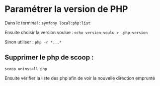 # Paramétrer la version de PHP

Dans le terminal : `symfony local:php:list`

Ensuite choisir la version voulue : `echo version-voulu > .php-version`

Sinon utiliser : `php -r *...*`

## Supprimer le php de scoop : 

`scoop uninstall php`

Ensuite vérifier la liste des php afin de voir la nouvelle direction emprunté